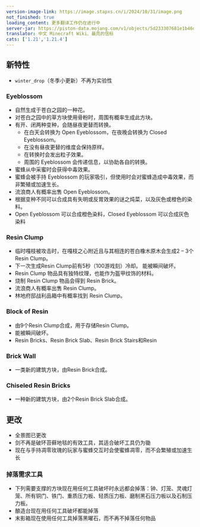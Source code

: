 ```yaml
---
version-image-link: https://image.stapxs.cn/i/2024/10/31/image.png
not_finished: true
loading_content: 更多翻译工作仍在进行中
server-jar: https://piston-data.mojang.com/v1/objects/5d233307681e1b46dfd4fba4f022c1cac2b58e60/server.jar
translator: 中文 Minecraft Wiki、最亮的信标
cats: ['1.21','1.21.4']
---
```

## 新特性
* `winter_drop`（冬季小更新）不再为实验性

### Eyeblossom
* 自然生成于苍白之园的一种花。
* 对苍白之园中的草方块使用骨粉时，周围有概率生成此方块。
* 有开、闭两种变种，会随昼夜更替而转换。
    * 在白天会转换为 Open Eyeblossom，在夜晚会转换为 Closed Eyeblossom。
    * 在没有昼夜更替的维度会保持原样。
    * 在转换时会发出粒子效果。
    * 周围的 Eyeblossom 会传递信息，以协助各自的转换。
* 蜜蜂从中采蜜时会获得中毒效果。
* 蜜蜂会被手持 Eyeblossom 的玩家吸引，但使用时会对蜜蜂造成中毒效果，而非繁殖或加速生长。
* 流浪商人有概率出售 Open Eyeblossom。
* 根据变种不同可以合成具有失明或反胃效果的谜之炖菜，以及灰色或橙色的染料。
* Open Eyeblossom 可以合成橙色染料，Closed Eyeblossom 可以合成灰色染料

### Resin Clump
* 临时嘎枝被攻击时，在嘎枝之心附近且与其相连的苍白橡木原木会生成2 – 3个Resin Clump。
* 下一次生成Resin Clump前有5秒（100游戏刻）冷却。
能被瞬间破坏。
* Resin Clump 物品具有独特纹理，也能作为盔甲纹饰的材料。
* 烧制 Resin Clump 物品会得到 Resin Brick。
* 流浪商人有概率出售 Resin Clump。
* 林地府邸战利品箱中有概率找到 Resin Clump。

### Block of Resin
* 由9个Resin Clump合成，用于存储Resin Clump。
* 能被瞬间破坏。
* Resin Bricks、Resin Brick Slab、Resin Brick Stairs和Resin 

### Brick Wall
* 一类新的建筑方块，由Resin Brick合成。

### Chiseled Resin Bricks
* 一种新的建筑方块，由2个Resin Brick Slab合成。

## 更改
* 全景图已更改
* 剑不再是破环苔藓地毯的有效工具，其适合破坏工具仍为锄
* 现在与手持凋零玫瑰的玩家与蜜蜂交互时会使蜜蜂凋零，而不会繁殖或加速生长

### 掉落需求工具
* 下列需要支撑的方块现在用任何工具破坏时永远都会掉落：钟、灯笼、灵魂灯笼、所有铜门、铁门、重质压力板、轻质压力板、磨制黑石压力板以及石制压力板。
* 酿造台现在用任何工具破坏都能掉落
* 末影箱现在使用任何工具掉落黑曜石，而不再不掉落任何物品
